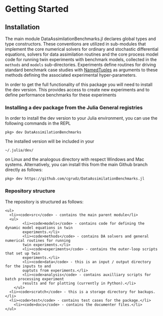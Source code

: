# Getting Started

## Installation
The main module DataAssimilationBenchmarks.jl declares global types and type constructors.
These conventions are utilized in sub-modules that implement the core numerical solvers
for ordinary and stochastic differential equations, solvers for data assimilation routines
and the core process model code for running twin experiments with benchmark models, collected
in the `methods` and `models` sub-directories.  Experiments define routines for driving
standard benchmark case studies with
[NamedTuples](https://docs.julialang.org/en/v1/base/base/#Core.NamedTuple)
as arguments to these methods defining the associated experimental hyper-parameters.

In order to get the full functionality of this package you will need to install the dev
version. This provides access to create new experiments and to define performance benchmarks
for these experiments

### Installing a dev package from the Julia General registries
In order to install the dev version to your Julia environment, you can use the following
commands in the REPL
```{julia}
pkg> dev DataAssimilationBenchmarks
```
The installed version will be included in your
```
~/.julia/dev/
```
on Linux and the analogous directory with respect Windows and Mac systems.
Alternatively, you can install this from the main Github branch directly as follows:
```{julia}
pkg> dev https://github.com/cgrudz/DataAssimilationBenchmarks.jl
```

### Repository structure
The repository is structured as follows:
```@raw html
<ul>
  <li><code>src</code> - contains the main parent module</li>
  <ul>
		<li><code>models</code> - contains code for defining the dynamic model equations in twin
		experiments.</li>
		<li><code>methods</code> - contains DA solvers and general numerical routines for running
		twin experiments.</li>
		<li><code>experiments</code> - contains the outer-loop scripts that set up twin
		experiments.</li>
		<li><code>data</code> - this is an input / output directory for the inputs to and
		ouptuts from experiments.</li>
		<li><code>analysis</code> - contains auxilliary scripts for batch processing experiment
		results and for plotting (currently in Python).</li>
	</ul>
  <li><code>scratch</code> - this is a storage directory for backups.</li>
  <li><code>test</code> - contains test cases for the package.</li>
	<li><code>docs</code> - contains the documenter files.</li>
</ul>
```
